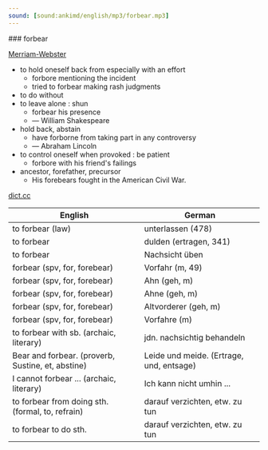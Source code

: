 ```yaml
---
sound: [sound:ankimd/english/mp3/forbear.mp3]
---
```


\### forbear

[Merriam-Webster](https://www.merriam-webster.com/dictionary/forbear)

- to hold oneself back from especially with an effort
    - forbore mentioning the incident
    - tried to forbear making rash judgments
- to do without
- to leave alone : shun
    - forbear his presence
    - — William Shakespeare
- hold back, abstain
    - have forborne from taking part in any controversy
    - — Abraham Lincoln
- to control oneself when provoked : be patient
    - forbore with his friend's failings
- ancestor, forefather, precursor
    - His forebears fought in the American Civil War.

[dict.cc](https://www.dict.cc/forbear)

| English        | German       |
| -------------- | ------------ |
| to forbear (law) | unterlassen (478) |
| to forbear | dulden (ertragen, 341) |
| to forbear | Nachsicht üben |
| forbear (spv, for, forebear) | Vorfahr (m, 49) |
| forbear (spv, for, forebear) | Ahn (geh, m) |
| forbear (spv, for, forebear) | Ahne (geh, m) |
| forbear (spv, for, forebear) | Altvorderer (geh, m) |
| forbear (spv, for, forebear) | Vorfahre (m) |
| to forbear with sb. (archaic, literary) | jdn. nachsichtig behandeln |
| Bear and forbear. (proverb, Sustine, et, abstine) | Leide und meide. (Ertrage, und, entsage) |
| I cannot forbear ... (archaic, literary) | Ich kann nicht umhin ... |
| to forbear from doing sth. (formal, to, refrain) | darauf verzichten, etw. zu tun |
| to forbear to do sth. | darauf verzichten, etw. zu tun |
